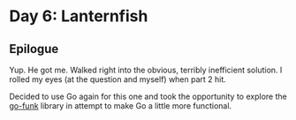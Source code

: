 # Day 6: Lanternfish

## Epilogue

Yup. He got me. Walked right into the obvious, terribly inefficient solution. I
rolled my eyes (at the question and myself) when part 2 hit.

Decided to use Go again for this one and took the opportunity to explore the
[go-funk](https://github.com/thoas/go-funk) library in attempt to make Go a
little more functional.
